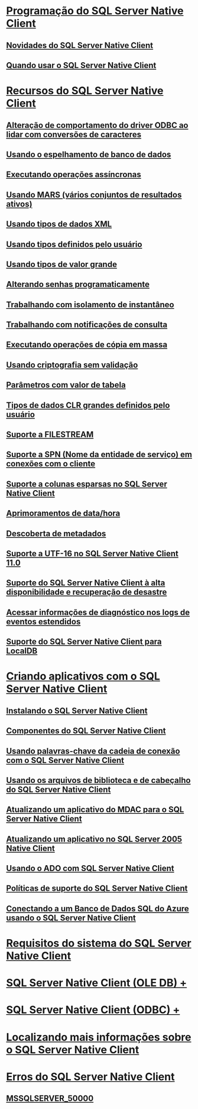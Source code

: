 # [Programação do SQL Server Native Client](sql-server-native-client-programming.md)
## [Novidades do SQL Server Native Client](sql-server-native-client.md)
## [Quando usar o SQL Server Native Client](when-to-use-sql-server-native-client.md)
# [Recursos do SQL Server Native Client](features/sql-server-native-client-features.md)
## [Alteração de comportamento do driver ODBC ao lidar com conversões de caracteres](features/odbc-driver-behavior-change-when-handling-character-conversions.md)
## [Usando o espelhamento de banco de dados](features/using-database-mirroring.md)
## [Executando operações assíncronas](features/performing-asynchronous-operations.md)
## [Usando MARS (vários conjuntos de resultados ativos)](features/using-multiple-active-result-sets-mars.md)
## [Usando tipos de dados XML](features/using-xml-data-types.md)
## [Usando tipos definidos pelo usuário](features/using-user-defined-types.md)
## [Usando tipos de valor grande](features/using-large-value-types.md)
## [Alterando senhas programaticamente](features/changing-passwords-programmatically.md)
## [Trabalhando com isolamento de instantâneo](features/working-with-snapshot-isolation.md)
## [Trabalhando com notificações de consulta](features/working-with-query-notifications.md)
## [Executando operações de cópia em massa](features/performing-bulk-copy-operations.md)
## [Usando criptografia sem validação](features/using-encryption-without-validation.md)
## [Parâmetros com valor de tabela](features/table-valued-parameters-sql-server-native-client.md)
## [Tipos de dados CLR grandes definidos pelo usuário](features/large-clr-user-defined-types.md)
## [Suporte a FILESTREAM](features/filestream-support.md)
## [Suporte a SPN (Nome da entidade de serviço) em conexões com o cliente](features/service-principal-name-spn-support-in-client-connections.md)
## [Suporte a colunas esparsas no SQL Server Native Client](features/sparse-columns-support-in-sql-server-native-client.md)
## [Aprimoramentos de data/hora](features/date-and-time-improvements.md)
## [Descoberta de metadados](features/metadata-discovery.md)
## [Suporte a UTF-16 no SQL Server Native Client 11.0](features/utf-16-support-in-sql-server-native-client-11-0.md)
## [Suporte do SQL Server Native Client à alta disponibilidade e recuperação de desastre](features/sql-server-native-client-support-for-high-availability-disaster-recovery.md)
## [Acessar informações de diagnóstico nos logs de eventos estendidos](features/accessing-diagnostic-information-in-the-extended-events-log.md)
## [Suporte do SQL Server Native Client para LocalDB](features/sql-server-native-client-support-for-localdb.md)
# [Criando aplicativos com o SQL Server Native Client](applications/building-applications-with-sql-server-native-client.md)
## [Instalando o SQL Server Native Client](applications/installing-sql-server-native-client.md)
## [Componentes do SQL Server Native Client](applications/components-of-sql-server-native-client.md)
## [Usando palavras-chave da cadeia de conexão com o SQL Server Native Client](applications/using-connection-string-keywords-with-sql-server-native-client.md)
## [Usando os arquivos de biblioteca e de cabeçalho do SQL Server Native Client](applications/using-the-sql-server-native-client-header-and-library-files.md)
## [Atualizando um aplicativo do MDAC para o SQL Server Native Client](applications/updating-an-application-to-sql-server-native-client-from-mdac.md)
## [Atualizando um aplicativo no SQL Server 2005 Native Client](applications/updating-an-application-from-sql-server-2005-native-client.md)
## [Usando o ADO com SQL Server Native Client](applications/using-ado-with-sql-server-native-client.md)
## [Políticas de suporte do SQL Server Native Client](applications/support-policies-for-sql-server-native-client.md)
## [Conectando a um Banco de Dados SQL do Azure usando o SQL Server Native Client](applications/connecting-to-a-windows-azure-sql-database-using-sql-server-native-client.md)
# [Requisitos do sistema do SQL Server Native Client](system-requirements-for-sql-server-native-client.md)
# [SQL Server Native Client (OLE DB) +](ole-db/sql-server-native-client-ole-db.md)
# [SQL Server Native Client (ODBC) +](odbc/sql-server-native-client-odbc.md)
# [Localizando mais informações sobre o SQL Server Native Client](finding-more-sql-server-native-client-information.md)
# [Erros do SQL Server Native Client](../../database-engine/dev-guide/sql-server-native-client-errors.md)
## [MSSQLSERVER_50000](../errors-events/sql-server-native-client-error-mssqlserver-50000.md)

